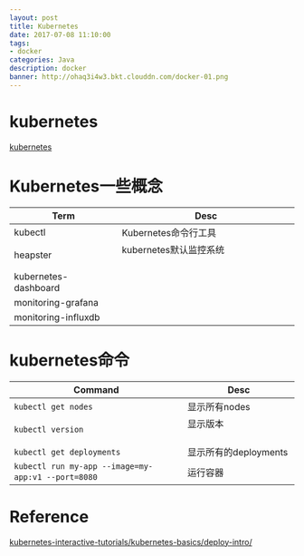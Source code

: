 ```yaml
---
layout: post
title: Kubernetes
date: 2017-07-08 11:10:00
tags:
- docker
categories: Java
description: docker
banner: http://ohaq3i4w3.bkt.clouddn.com/docker-01.png
---
```


# kubernetes
[kubernetes](https://kubernetes.io/)

# Kubernetes一些概念

|            Term           |  Desc                                             |
| ------------------------- | ------------------------------------------------- |
| kubectl                   | Kubernetes命令行工具                                |
| heapster                  | kubernetes默认监控系统                              |
| kubernetes-dashboard      |                                                   |
| monitoring-grafana        |                                                   |
| monitoring-influxdb       |                                                   |


# kubernetes命令

|              Command                                 |                   Desc                              |
| ---------------------------------------------------- | --------------------------------------------------- |
| `kubectl get nodes`                                  | 显示所有nodes                                        |
| `kubectl version`                                    | 显示版本                                             |
| `kubectl get deployments`                            | 显示所有的deployments                                |
| `kubectl run my-app --image=my-app:v1 --port=8080`   | 运行容器                                             |



# Reference
[kubernetes-interactive-tutorials/kubernetes-basics/deploy-intro/](https://kubernetes.io/docs/tutorials/kubernetes-basics/deploy-intro/)
